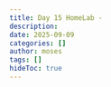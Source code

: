 ```yaml
---
title: Day 15 HomeLab - 
description: 
date: 2025-09-09
categories: []
author: moses
tags: []
hideToc: true
---
```


